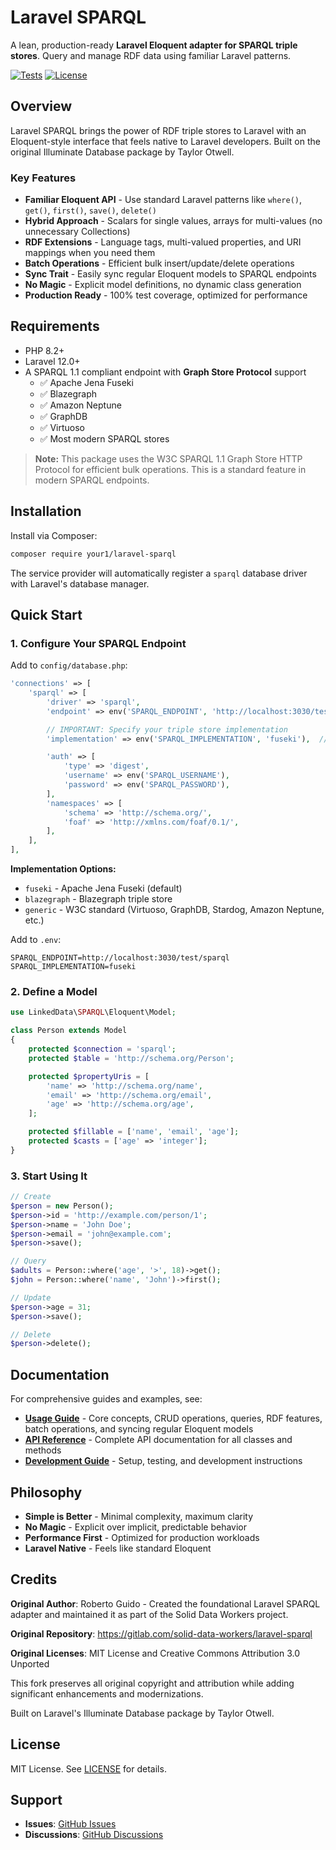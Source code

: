 # Laravel SPARQL

A lean, production-ready **Laravel Eloquent adapter for SPARQL triple stores**. Query and manage RDF data using familiar Laravel patterns.

[![Tests](https://img.shields.io/badge/tests-passing-brightgreen.svg)](tests)
[![License](https://img.shields.io/badge/license-MIT-blue.svg)](LICENSE)

## Overview

Laravel SPARQL brings the power of RDF triple stores to Laravel with an Eloquent-style interface that feels native to Laravel developers. Built on the original Illuminate Database package by Taylor Otwell.

### Key Features

- **Familiar Eloquent API** - Use standard Laravel patterns like `where()`, `get()`, `first()`, `save()`, `delete()`
- **Hybrid Approach** - Scalars for single values, arrays for multi-values (no unnecessary Collections)
- **RDF Extensions** - Language tags, multi-valued properties, and URI mappings when you need them
- **Batch Operations** - Efficient bulk insert/update/delete operations
- **Sync Trait** - Easily sync regular Eloquent models to SPARQL endpoints
- **No Magic** - Explicit model definitions, no dynamic class generation
- **Production Ready** - 100% test coverage, optimized for performance

## Requirements

- PHP 8.2+
- Laravel 12.0+
- A SPARQL 1.1 compliant endpoint with **Graph Store Protocol** support
  - ✅ Apache Jena Fuseki
  - ✅ Blazegraph
  - ✅ Amazon Neptune
  - ✅ GraphDB
  - ✅ Virtuoso
  - ✅ Most modern SPARQL stores

> **Note:** This package uses the W3C SPARQL 1.1 Graph Store HTTP Protocol for efficient bulk operations. This is a standard feature in modern SPARQL endpoints.

## Installation

Install via Composer:

```bash
composer require your1/laravel-sparql
```

The service provider will automatically register a `sparql` database driver with Laravel's database manager.

## Quick Start

### 1. Configure Your SPARQL Endpoint

Add to `config/database.php`:

```php
'connections' => [
    'sparql' => [
        'driver' => 'sparql',
        'endpoint' => env('SPARQL_ENDPOINT', 'http://localhost:3030/test/sparql'),

        // IMPORTANT: Specify your triple store implementation
        'implementation' => env('SPARQL_IMPLEMENTATION', 'fuseki'),  // fuseki|blazegraph|generic

        'auth' => [
            'type' => 'digest',
            'username' => env('SPARQL_USERNAME'),
            'password' => env('SPARQL_PASSWORD'),
        ],
        'namespaces' => [
            'schema' => 'http://schema.org/',
            'foaf' => 'http://xmlns.com/foaf/0.1/',
        ],
    ],
],
```

**Implementation Options:**
- `fuseki` - Apache Jena Fuseki (default)
- `blazegraph` - Blazegraph triple store
- `generic` - W3C standard (Virtuoso, GraphDB, Stardog, Amazon Neptune, etc.)

Add to `.env`:

```env
SPARQL_ENDPOINT=http://localhost:3030/test/sparql
SPARQL_IMPLEMENTATION=fuseki
```

### 2. Define a Model

```php
use LinkedData\SPARQL\Eloquent\Model;

class Person extends Model
{
    protected $connection = 'sparql';
    protected $table = 'http://schema.org/Person';

    protected $propertyUris = [
        'name' => 'http://schema.org/name',
        'email' => 'http://schema.org/email',
        'age' => 'http://schema.org/age',
    ];

    protected $fillable = ['name', 'email', 'age'];
    protected $casts = ['age' => 'integer'];
}
```

### 3. Start Using It

```php
// Create
$person = new Person();
$person->id = 'http://example.com/person/1';
$person->name = 'John Doe';
$person->email = 'john@example.com';
$person->save();

// Query
$adults = Person::where('age', '>', 18)->get();
$john = Person::where('name', 'John')->first();

// Update
$person->age = 31;
$person->save();

// Delete
$person->delete();
```

## Documentation

For comprehensive guides and examples, see:

- **[Usage Guide](docs/USAGE.md)** - Core concepts, CRUD operations, queries, RDF features, batch operations, and syncing regular Eloquent models
- **[API Reference](docs/API.md)** - Complete API documentation for all classes and methods
- **[Development Guide](docs/DEVELOPMENT.md)** - Setup, testing, and development instructions

## Philosophy

- **Simple is Better** - Minimal complexity, maximum clarity
- **No Magic** - Explicit over implicit, predictable behavior
- **Performance First** - Optimized for production workloads
- **Laravel Native** - Feels like standard Eloquent

## Credits

**Original Author**: Roberto Guido - Created the foundational Laravel SPARQL adapter and maintained it as part of the Solid Data Workers project.

**Original Repository**: https://gitlab.com/solid-data-workers/laravel-sparql

**Original Licenses**: MIT License and Creative Commons Attribution 3.0 Unported

This fork preserves all original copyright and attribution while adding significant enhancements and modernizations.

Built on Laravel's Illuminate Database package by Taylor Otwell.

## License

MIT License. See [LICENSE](LICENSE) for details.

## Support

- **Issues**: [GitHub Issues](https://github.com/YOUR1/laravel-sparql/issues)
- **Discussions**: [GitHub Discussions](https://github.com/YOUR1/laravel-sparql/discussions)
